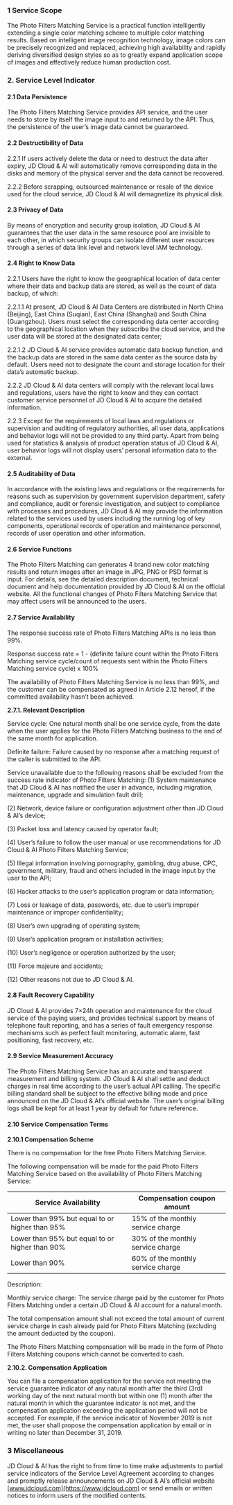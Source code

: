 ### 1 Service Scope

The Photo Filters Matching Service is a practical function intelligently extending a single color matching scheme to multiple color matching results. Based on intelligent image recognition technology, image colors can be precisely recognized and replaced, achieving high availability and rapidly deriving diversified design styles so as to greatly expand application scope of images and effectively reduce human production cost.

### 2. Service Level Indicator

#### 2.1 Data Persistence

The Photo Filters Matching Service provides API service, and the user needs to store by itself the image input to and returned by the API. Thus, the persistence of the user’s image data cannot be guaranteed.

#### 2.2 Destructibility of Data

2.2.1 If users actively delete the data or need to destruct the data after expiry, JD Cloud & AI will automatically remove corresponding data in the disks and memory of the physical server and the data cannot be recovered.

2.2.2 Before scrapping, outsourced maintenance or resale of the device used for the cloud service, JD Cloud & AI will demagnetize its physical disk.

#### 2.3 Privacy of Data

By means of encryption and security group isolation, JD Cloud & AI guarantees that the user data in the same resource pool are invisible to each other, in which security groups can isolate different user resources through a series of data link level and network level IAM technology.

#### 2.4 Right to Know Data

2.2.1 Users have the right to know the geographical location of data center where their data and backup data are stored, as well as the count of data backup, of which:

2.2.1.1 At present, JD Cloud & AI Data Centers are distributed in North China (Beijing), East China (Suqian), East China (Shanghai) and South China (Guangzhou). Users must select the corresponding data center according to the geographical location when they subscribe the cloud service, and the user data will be stored at the designated data center;

2.2.1.2 JD Cloud & AI service provides automatic data backup function, and the backup data are stored in the same data center as the source data by default. Users need not to designate the count and storage location for their data’s automatic backup.

2.2.2 JD Cloud & AI data centers will comply with the relevant local laws and regulations, users have the right to know and they can contact customer service personnel of JD Cloud & AI to acquire the detailed information.

2.2.3 Except for the requirements of local laws and regulations or supervision and auditing of regulatory authorities, all user data, applications and behavior logs will not be provided to any third party. Apart from being used for statistics & analysis of product operation status of JD Cloud & AI, user behavior logs will not display users’ personal information data to the external.

#### 2.5 Auditability of Data

In accordance with the existing laws and regulations or the requirements for reasons such as supervision by government supervision department, safety and compliance, audit or forensic investigation, and subject to compliance with processes and procedures, JD Cloud & AI may provide the information related to the services used by users including the running log of key components, operational records of operation and maintenance personnel, records of user operation and other information.

#### 2.6 Service Functions

The Photo Filters Matching can generates 4 brand new color matching results and return images after an image in JPG, PNG or PSD format is input. For details, see the detailed description document, technical document and help documentation provided by JD Cloud & AI on the official website. All the functional changes of Photo Filters Matching Service that may affect users will be announced to the users.

#### 2.7 Service Availability

The response success rate of Photo Filters Matching APIs is no less than 99%.

Response success rate = 1 - (definite failure count within the Photo Filters Matching service cycle/count of requests sent within the Photo Filters Matching service cycle) x 100%

The availability of Photo Filters Matching Service is no less than 99%, and the customer can be compensated as agreed in Article 2.12 hereof, if the committed availability hasn’t been achieved.

**2.7.1. Relevant Description**

Service cycle: One natural month shall be one service cycle, from the date when the user applies for the Photo Filters Matching business to the end of the same month for application.

Definite failure: Failure caused by no response after a matching request of the caller is submitted to the API.

Service unavailable due to the following reasons shall be excluded from the success rate indicator of Photo Filters Matching:
(1) System maintenance that JD Cloud & AI has notified the user in advance, including migration, maintenance, upgrade and simulation fault drill;

(2) Network, device failure or configuration adjustment other than JD Cloud & AI’s device;

(3) Packet loss and latency caused by operator fault;

(4) User’s failure to follow the user manual or use recommendations for JD Cloud & AI Photo Filters Matching Service;

(5) Illegal information involving pornography, gambling, drug abuse, CPC, government, military, fraud and others included in the image input by the user to the API;

(6) Hacker attacks to the user’s application program or data information;

(7) Loss or leakage of data, passwords, etc. due to user’s improper maintenance or improper confidentiality;

(8) User’s own upgrading of operating system;

(9) User’s application program or installation activities;

(10) User’s negligence or operation authorized by the user;

(11) Force majeure and accidents;

(12) Other reasons not due to JD Cloud & AI.

#### 2.8 Fault Recovery Capability

JD Cloud & AI provides 7×24h operation and maintenance for the cloud service of the paying users, and provides technical support by means of telephone fault reporting, and has a series of fault emergency response mechanisms such as perfect fault monitoring, automatic alarm, fast positioning, fast recovery, etc.

#### 2.9 Service Measurement Accuracy

The Photo Filters Matching Service has an accurate and transparent measurement and billing system. JD Cloud & AI shall settle and deduct charges in real time according to the user’s actual API calling. The specific billing standard shall be subject to the effective billing mode and price announced on the JD Cloud & AI’s official website. The user’s original billing logs shall be kept for at least 1 year by default for future reference.

#### 2.10 Service Compensation Terms

**2.10.1 Compensation Scheme**

There is no compensation for the free Photo Filters Matching Service.

The following compensation will be made for the paid Photo Filters Matching Service based on the availability of Photo Filters Matching Service:

| Service Availability                | Compensation coupon amount     |
| ------------------------- | ------------------ |
| Lower than 99% but equal to or higher than 95% | 15% of the monthly service charge |
| Lower than 95% but equal to or higher than 90% | 30% of the monthly service charge |
| Lower than 90%                  | 60% of the monthly service charge |

Description:

Monthly service charge: The service charge paid by the customer for Photo Filters Matching under a certain JD Cloud & AI account for a natural month.

The total compensation amount shall not exceed the total amount of current service charge in cash already paid for Photo Filters Matching (excluding the amount deducted by the coupon).

The Photo Filters Matching compensation will be made in the form of Photo Filters Matching coupons which cannot be converted to cash.

**2.10.2. Compensation Application**

You can file a compensation application for the service not meeting the service guarantee indicator of any natural month after the third (3rd) working day of the next natural month but within one (1) month after the natural month in which the guarantee indicator is not met, and the compensation application exceeding the application period will not be accepted. For example, if the service indicator of November 2019 is not met, the user shall propose the compensation application by email or in writing no later than December 31, 2019.

### 3 Miscellaneous

JD Cloud & AI has the right to from time to time make adjustments to partial service indicators of the Service Level Agreement according to changes and promptly release announcements on JD Cloud & AI’s official website [www.jdcloud.com](https://www.jdcloud.com) or send emails or written notices to inform users of the modified contents.